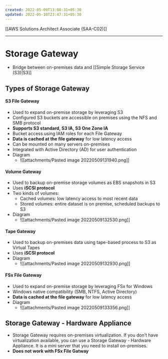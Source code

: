 ```yaml
---
created: 2022-05-09T13:08:31+05:30
updated: 2022-05-10T23:47:31+05:30
---
```

[[AWS Solutions Architect Associate (SAA-C02)]]

---
# Storage Gateway
- Bridge between on-premises data and [[Simple Storage Service (S3)|S3]]

## Types of Storage Gateway

#### S3 File Gateway
-   Used to expand on-premise storage by leveraging S3
-   Configured S3 buckets are accessible on premises using the NFS and SMB protocol
-   **Supports S3 standard, S3 IA, S3 One Zone IA**
-   Bucket access using lAM roles for each File Gateway
-   **Data is cached at the file gateway** for low latency access
-   Can be mounted on many servers on-premises
-   Integrated with Active Directory (AD) for user authentication
- Diagram
	- ![[attachments/Pasted image 20220509131940.png]]

#### Volume Gateway
-   Used to backup on-premise storage volumes as EBS snapshots in S3
-   Uses **iSCSI protocol**
-   Two kinds of volumes:
    -   Cached volumes: low latency access to most recent data
    -   Stored volumes: entire dataset is on premise, scheduled backups to S3
- Diagram
	- ![[attachments/Pasted image 20220509132530.png]]

#### Tape Gateway
- Used to backup on-premises data using tape-based process to S3 as Virtual Tapes
- Uses **iSCSI protocol**
- Diagram
	- ![[attachments/Pasted image 20220509132930.png]]

#### FSx File Gateway
- Used to expand on-premise storage by leveraging FSx for Windows
- Windows native compatibility (SMB, NTFS, Active Directory)
- **Data is cached at the file gateway** for low latency access
- Diagram
	- ![[attachments/Pasted image 20220509133356.png]]

## Storage Gateway - Hardware Appliance
-   Storage Gateway requires on-premises virtualization. If you don’t have virtualization available, you can use a Storage Gateway - Hardware Appliance. It is a mini server that you need to install on-premises.
-   **Does not work with FSx File Gatway**
